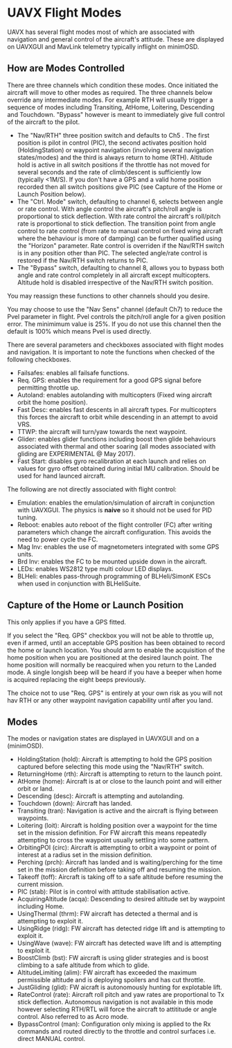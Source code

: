 # UAVX Flight Modes #

UAVX has several flight modes most of which are associated with navigation and general control of the aircraft's attitude. These are displayed on UAVXGUI and MavLink telemetry typically inflight on minimOSD.

## How are Modes Controlled ##

There are three channels which condition these modes. Once initiated the aircraft will move to other modes as required. The three channels below override any intermediate modes. For example RTH will usually trigger a sequence of modes including Transiting, AtHome, Loitering, Descending and Touchdown. "Bypass" however is meant to immediately give full control of the aircraft to the pilot. 

 * The "Nav/RTH" three position switch and defaults to Ch5 . The first position is pilot in control (PIC), the second activates position hold (HoldingStation) or waypoint navigation (involving several navigation states/modes) and the third is always return to home (RTH). Altitude hold is active in all switch positions if the throttle has not moved for several seconds and the rate of climb/descent is sufficiently low (typically <1M/S). If you don't have a GPS and a valid home position recorded then all switch positions give PIC (see Capture of the Home or Launch Position below).
 * The "Ctrl. Mode" switch, defaulting to channel 6, selects between angle or rate control. With angle control the aircraft's pitch/roll angle is proportional to stick deflection. With rate control the aircraft's roll/pitch rate is proportional to stick deflection. The  transition point from angle control to rate control (from rate to manual control on fixed wing aircraft where the behaviour is more of damping) can be further qualified using the "Horizon" parameter. Rate control is overriden if the Nav/RTH switch is in any position other than PIC. The selected angle/rate control is restored if the Nav/RTH switch returns to PIC. 
  * The "Bypass" switch, defaulting to channel 8, allows you to bypass both angle and rate control completely in all aircraft except multicopters. Altitude hold is disabled irrespective of the Nav/RTH switch position.
 
You may reassign these functions to other channels should you desire.

You may choose to use the "Nav Sens" channel (default Ch7) to reduce the Pvel parameter in flight. Pvel controls the pitch/roll angle for a given position error. The minimimum value is 25%. If you do not use this channel then the default is 100% which means Pvel is used directly. 

There are several parameters and checkboxes associated with flight modes and navigation. It is important to note the functions when checked of the following checkboxes.
 
  * Failsafes: enables all failsafe functions. 
  * Req. GPS: enables the requirement for a good GPS signal before permitting throttle up. 
  * Autoland: enables autolanding with multicopters (Fixed wing aircraft orbit the home position).
  * Fast Desc: enables fast descents in all aircraft types. For multicopters this forces the aircraft to orbit while descending in an attempt to avoid VRS.
  * TTWP: the aircraft will turn/yaw towards the next waypoint.
  * Glider:  enables glider functions including boost then glide behaviours associated with thermal and other soaring (all modes associated with gliding are EXPERIMENTAL @ May 2017).
  * Fast Start: disables gyro recalibration at each launch and relies on values for gyro offset obtained during initial IMU calibration. Should be used for hand launced aircraft.
  
The following are not directly associated with flight control:

  * Emulation: enables the emulation/simulation of aircraft in conjunction with UAVXGUI. The physics is **naive** so it should not be used for PID tuning.
  * Reboot: enables auto reboot of the flight controller (FC) after writing parameters which change the aircraft configuration. This avoids the need to power cycle the FC.
  * Mag Inv: enables the use of magnetometers integrated with some GPS units.
  * Brd Inv: enables the FC to be mounted upside down in the aircraft.
  * LEDs: enables WS2812 type multi colour LED displays.
  * BLHeli: enables pass-through programming of BLHeli/SimonK ESCs when used in conjunction with BLHeliSuite. 

## Capture of the Home or Launch Position ##

This only applies if you have a GPS fitted. 

If you select the "Req. GPS" checkbox you will not be able to throttle up, even if armed, until an acceptable GPS position has been obtained to record the home or launch location. You should arm to enable the acquisition of the home position when you are positioned at the desired launch point. The home position will normally be reacquired when you return to the Landed mode. A single longish beep will be heard if you have a beeper when home is acquired replacing the eight beeps previously.

The choice not to use "Req. GPS" is entirely at your own risk as you will not hav RTH or any other waypoint navigation capability until after you land. 


## Modes ##

The modes or navigation states are displayed in UAVXGUI and on a (minimOSD).

 * HoldingStation (hold): Aircraft is attempting to hold the GPS position captured before selecting this mode using the "Nav/RTH" switch.
 * ReturningHome (rth): Aircraft is attempting to return to the launch point.
 * AtHome (home): Aircraft is at or close to the launch point and will either orbit or land.
 * Descending (desc): Aircraft is attempting and autolanding.
 * Touchdown (down): Aircraft has landed.
 * Transiting (tran): Navigation is active and the aircraft is flying between waypoints.
 * Loitering (loit): Aircraft is holding position over a waypoint for the time set in the mission definition. For FW aircraft this means repeatedly attempting to cross the waypoint usually settling into some pattern.
 * OrbitingPOI (circ): Aircraft is attempting to orbit a waypoint or point of interest at a radius set in the mission definition.
 * Perching (prch): Aircraft has landed and is waiting/perching for the time set in the mission definition before taking off and resuming the mission.
 * Takeoff (toff): Aircraft is taking off to a safe altitude before resuming the current mission.
 * PIC (stab): Pilot is in control with attitude stabilisation active.
 * AcquiringAltitude (acqa): Descending to desired altitude set by waypoint including Home.
 * UsingThermal (thrm): FW aircraft has detected a thermal and is attempting to exploit it.
 * UsingRidge (ridg): FW aircraft has detected ridge lift and is attempting to exploit it.
 * UsingWave (wave): FW aircraft has detected wave lift and is attempting to exploit it.
 * BoostClimb (bst): FW aircraft is using glider strategies and is boost climbing to a safe altitude from which to glide.
 * AltitudeLimiting (alim): FW aircraft has exceeded the maximum permissible altitude and is deploying spoilers and has cut throttle.
 * JustGliding (glid): FW aicraft is autonomously hunting for explotable lift.
 * RateControl (rate): Aircraft roll pitch and yaw rates are proportional to Tx stick deflection. Autonomous navigation is not available in this mode however selecting RTH/RTL will force the aircraft to attititude or angle control. Also referred to as Acro mode.
 * BypassControl (man): Configuration only mixing is applied to the Rx commands and routed directly to the throttle and control surfaces i.e. direct MANUAL control.


